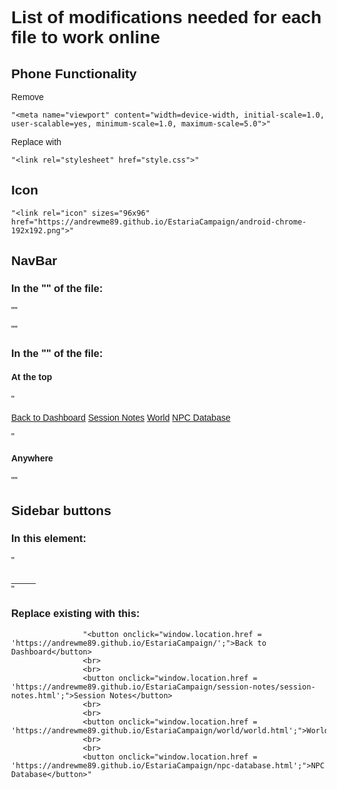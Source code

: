 # List of modifications needed for each file to work online

## Phone Functionality

Remove

	"<meta name="viewport" content="width=device-width, initial-scale=1.0, user-scalable=yes, minimum-scale=1.0, maximum-scale=5.0">"

Replace with

	"<link rel="stylesheet" href="style.css">"

## Icon

	"<link rel="icon" sizes="96x96" href="https://andrewme89.github.io/EstariaCampaign/android-chrome-192x192.png">"

## NavBar

### In the "<head>" of the file:

"<link rel="stylesheet" href="https://cdnjs.cloudflare.com/ajax/libs/font-awesome/4.7.0/css/font-awesome.min.css">"

"<style>
body {
  margin: 0;
  font-family: Arial, Helvetica, sans-serif;
}

.topnav {
  overflow: hidden;
  background-color: #333;
}

.topnav a {
  float: left;
  display: none;
  color: #f2f2f2;
  text-align: center;
  padding: 14px 16px;
  text-decoration: none;
  font-size: 17px;
}

.topnav a:hover {
  background-color: #ddd;
  color: black;
}

.topnav a.active {
  background-color: #863737;
  color: white;
}

.topnav .icon {
  display: none;
}

@media screen and (max-width: 600px) {
  .topnav a:not(:first-child) {display: none;}
  .topnav a.icon {
    float: right;
    display: block;
  }
}

@media screen and (max-width: 600px) {
  .topnav.responsive {position: relative;}
  .topnav.responsive .icon {
    position: absolute;
    right: 0;
    top: 0;
  }
  .topnav.responsive a {
    float: none;
    display: block;
    text-align: left;
  }
}
</style>"

### In the "<body>" of the file:

#### At the top

"<div class="topnav" id="myTopnav">
  <a href="https://andrewme89.github.io/EstariaCampaign/" class="active">Back to Dashboard</a>
  <a href="https://andrewme89.github.io/EstariaCampaign/session-notes/session-notes.html">Session Notes</a>
  <a href="https://andrewme89.github.io/EstariaCampaign/world/world.html">World</a>
  <a href="https://andrewme89.github.io/EstariaCampaign/npc-database.html">NPC Database</a>
  <a href="javascript:void(0);" class="icon" onclick="myFunction()">
    <i class="fa fa-bars"></i>
  </a>
</div>"

#### Anywhere

"<script>
function myFunction() {
  var x = document.getElementById("myTopnav");
  if (x.className === "topnav") {
    x.className += " responsive";
  } else {
    x.className = "topnav";
  }
}
</script>"

## Sidebar buttons

### In this element:

"<div class="tree-scroll-area">_____</div>"

### Replace existing with this:
					"<button onclick="window.location.href = 'https://andrewme89.github.io/EstariaCampaign/';">Back to Dashboard</button>
					<br>
					<br>
					<button onclick="window.location.href = 'https://andrewme89.github.io/EstariaCampaign/session-notes/session-notes.html';">Session Notes</button>
					<br>
					<br>
					<button onclick="window.location.href = 'https://andrewme89.github.io/EstariaCampaign/world/world.html';">World</button>
					<br>
					<br>
					<button onclick="window.location.href = 'https://andrewme89.github.io/EstariaCampaign/npc-database.html';">NPC Database</button>"
